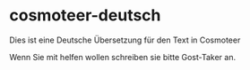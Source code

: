 # cosmoteer-deutsch
Dies ist eine Deutsche Übersetzung für den Text in Cosmoteer

Wenn Sie mit helfen wollen schreiben sie bitte Gost-Taker an.
